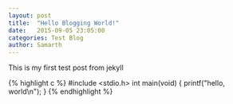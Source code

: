 ```yaml
---
layout: post
title:  "Hello Blogging World!"
date:   2015-09-05 23:05:00
categories: Test Blog
author: Samarth
---
```

This is my first test post from jekyll

{% highlight c %}
#include <stdio.h>
int main(void)
{
    printf("hello, world\n");
}
{% endhighlight %}